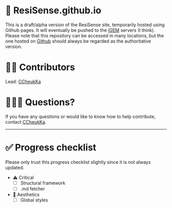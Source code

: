 # 🦠 ResiSense.github.io
This is a draft/alpha version of the ResiSense site, temporarily hosted using Github pages. It will eventually be pushed to the [iGEM](https://igem.org/) servers (I think).  
Please note that this repository can be accessed in many locations, but the one hosted on [Github](https://github.com/ResiSense/ResiSense.github.io) should always be regarded as the authoritative version.  

# ✍🏻 Contributors
Lead: [CCheukKa](https://github.com/CCheukKa)

# 🙋🏻‍♂️ Questions?
If you have any questions or would like to know how to help contribute, contact [CCheukKa](https://github.com/CCheukKa).  

<hr>

# ✅ Progress checklist
Please only trust this progress checklist slightly since it is not always updated.  
- ⚠️ Critical
  - [ ]  Structural framework
  - [ ]  .md fetcher
- 🎨 Aesthetics
  - [ ]  Global styles
